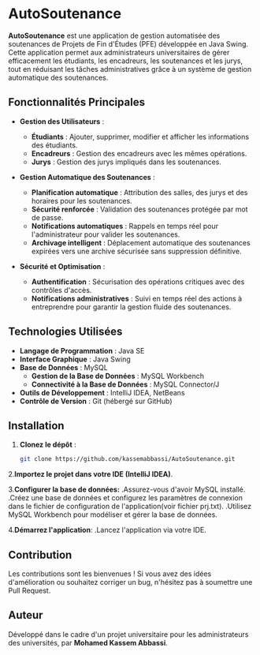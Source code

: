 # AutoSoutenance

**AutoSoutenance** est une application de gestion automatisée des soutenances de Projets de Fin d'Études (PFE) développée en Java Swing. Cette application permet aux administrateurs universitaires de gérer efficacement les étudiants, les encadreurs, les soutenances et les jurys, tout en réduisant les tâches administratives grâce à un système de gestion automatique des soutenances.

## Fonctionnalités Principales

- **Gestion des Utilisateurs** :
  - **Étudiants** : Ajouter, supprimer, modifier et afficher les informations des étudiants.
  - **Encadreurs** : Gestion des encadreurs avec les mêmes opérations.
  - **Jurys** : Gestion des jurys impliqués dans les soutenances.

- **Gestion Automatique des Soutenances** :
  - **Planification automatique** : Attribution des salles, des jurys et des horaires pour les soutenances.
  - **Sécurité renforcée** : Validation des soutenances protégée par mot de passe.
  - **Notifications automatiques** : Rappels en temps réel pour l'administrateur pour valider les soutenances.
  - **Archivage intelligent** : Déplacement automatique des soutenances expirées vers une archive sécurisée sans suppression définitive.

- **Sécurité et Optimisation** :
  - **Authentification** : Sécurisation des opérations critiques avec des contrôles d'accès.
  - **Notifications administratives** : Suivi en temps réel des actions à entreprendre pour garantir la gestion fluide des soutenances.

## Technologies Utilisées

- **Langage de Programmation** : Java SE
- **Interface Graphique** : Java Swing
- **Base de Données** : MySQL
  - **Gestion de la Base de Données** : MySQL Workbench
  - **Connectivité à la Base de Données** : MySQL Connector/J
- **Outils de Développement** : IntelliJ IDEA, NetBeans
- **Contrôle de Version** : Git (hébergé sur GitHub)

## Installation

1. **Clonez le dépôt** :
   ```bash
   git clone https://github.com/kassemabbassi/AutoSoutenance.git
2.**Importez le projet dans votre IDE (IntelliJ IDEA)**.

3.**Configurer la base de données:**
  .Assurez-vous d'avoir MySQL installé.
  .Créez une base de données et configurez les paramètres de connexion dans le fichier de configuration de l'application(voir fichier prj.txt).
  .Utilisez MySQL Workbench pour modéliser et gérer la base de données.
  
4.**Démarrez l'application**:
  .Lancez l'application via votre IDE.
## Contribution
Les contributions sont les bienvenues ! Si vous avez des idées d'amélioration ou souhaitez corriger un bug, n'hésitez pas à soumettre une Pull Request.
## Auteur
Développé dans le cadre d'un projet universitaire pour les administrateurs des universités, par **Mohamed Kassem Abbassi**.



